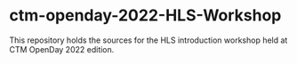 # ctm-openday-2022-HLS-Workshop
This repository holds the sources for the HLS introduction workshop held at CTM OpenDay 2022 edition.
